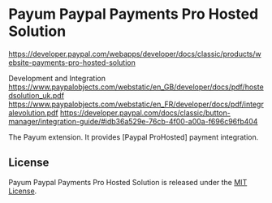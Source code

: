 # Payum Paypal Payments Pro Hosted Solution
https://developer.paypal.com/webapps/developer/docs/classic/products/website-payments-pro-hosted-solution

Development and Integration
https://www.paypalobjects.com/webstatic/en_GB/developer/docs/pdf/hostedsolution_uk.pdf
https://www.paypalobjects.com/webstatic/en_FR/developer/docs/pdf/integralevolution.pdf
https://developer.paypal.com/docs/classic/button-manager/integration-guide/#idb36a529e-76cb-4f00-a00a-f696c96fb404

The Payum extension. It provides [Paypal ProHosted] payment integration.

## License

Payum Paypal Payments Pro Hosted Solution is released under the [MIT License](LICENSE).
